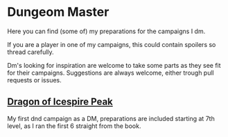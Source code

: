# Dungeom Master
Here you can find (some of) my preparations for the campaigns I dm.

If you are a player in one of my campaigns, this could contain spoilers so thread carefully.

Dm's looking for inspiration are welcome to take some parts as they see fit for their campaigns. Suggestions are always welcome, either trough pull requests or issues.

## [Dragon of Icespire Peak](Dragon%20of%20Icespire%20Peak)
My first dnd campaign as a DM, preparations are included starting at 7th level, as I ran the first 6 straight from the book.



